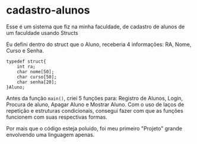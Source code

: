 # cadastro-alunos
Esse é um sistema que fiz na minha faculdade, de cadastro de alunos de um faculdade usando Structs

Eu defini dentro do struct que o Aluno, receberia 4 informações: RA, Nome, Curso e Senha.
```
typedef struct{
	int ra;
	char nome[50];
	char curso[50];
	char senha[20];
}Aluno;
```
Antes da função `main()`, criei 5 funções para: Registro de Alunos, Login, Procura de aluno, Apagar Aluno e Mostrar Aluno. Com o uso de laços de repetição e estruturas condicionais, consegui fazer com que as funções funcionem com suas respectivas formas.

Por mais que o código esteja poluído, foi meu primeiro "Projeto" grande envolvendo uma linguagem apenas.
